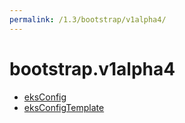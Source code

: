 ```yaml
---
permalink: /1.3/bootstrap/v1alpha4/
---
```


# bootstrap.v1alpha4



* [eksConfig](eksConfig.md)
* [eksConfigTemplate](eksConfigTemplate.md)